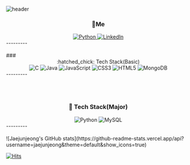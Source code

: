 ![header](https://capsule-render.vercel.app/api?type=waving&color=gradient&height=300&section=header&text=Hello%20World&fontSize=90&animation=twinkling)

### <div align=center>:wave:Me</div>
<div align=center> 
<a href="https://www.instagram.com/jaej0321/" target="_blank"><img alt="Python" src ="https://img.shields.io/badge/jaej0321-E4405F.svg?&style=for-the-badge&logo=Instagram&logoColor=white"/> 
 <a href="https://www.linkedin.com/in/jaejun-jeong-96b686228/" target="_blank"><img alt="LinkedIn" src ="https://img.shields.io/badge/LinkedIn-0A66C2.svg?&style=for-the-badge&logo=LinkedIn&logoColor=white"/></a>
</div>
--------- 
<br/><br/> 
### <div align=center> :hatched_chick: Tech Stack(Basic)</div>
<div align=center> 
<img alt="C" src ="https://img.shields.io/badge/C-A8B9CC.svg?&style=for-the-badge&logo=C&logoColor=white"/>
 <img alt="Java" src ="https://img.shields.io/badge/Java-007396.svg?&style=for-the-badge&logo=Java&logoColor=white"/>
 <img alt="JavaScript" src ="https://img.shields.io/badge/Javascript-F7DF1E.svg?&style=for-the-badge&logo=JavaScript&logoColor=white"/>
 <img alt="CSS3" src ="https://img.shields.io/badge/CSS3-1572B6.svg?&style=for-the-badge&logo=CSS3&logoColor=white"/>
 <img alt="HTML5" src ="https://img.shields.io/badge/HTML5-E34F26.svg?&style=for-the-badge&logo=HTML5&logoColor=white"/>
 <img alt="MongoDB" src ="https://img.shields.io/badge/MongoDB-47A248.svg?&style=for-the-badge&logo=MongoDB&logoColor=white"/>
</div>
--------- 
  
 <br/><br/> 
### <div align=center> :gem: Tech Stack(Major) </div>
<div align=center>
<img alt="Python" src ="https://img.shields.io/badge/Python3-3776AB.svg?&style=for-the-badge&logo=Python&logoColor=white"/>
<img alt="MySQL" src ="https://img.shields.io/badge/MySQL-4479A1.svg?&style=for-the-badge&logo=MySQL&logoColor=white"/>
</div>
--------- 
<br/><br/>
![Jaejunjeong's GitHub stats](https://github-readme-stats.vercel.app/api?username=jaejunjeong&theme=default&show_icons=true)
 
 [![Hits](https://hits.seeyoufarm.com/api/count/incr/badge.svg?url=https%3A%2F%2Fgithub.com%2Fjaejunjeong&count_bg=%2379C83D&title_bg=%23555555&icon=&icon_color=%231C3DA2&title=Hits%21&edge_flat=false)](https://hits.seeyoufarm.com)
 
